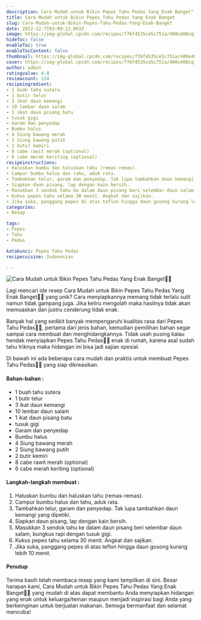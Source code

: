 ```yaml
---
description: Cara Mudah untuk Bikin Pepes Tahu Pedas Yang Enak Banget"
title: Cara Mudah untuk Bikin Pepes Tahu Pedas Yang Enak Banget
slug: Cara-Mudah-untuk-Bikin-Pepes-Tahu-Pedas-Yang-Enak-Banget
date: 2022-12-7T03:09:12.063Z
image: https://img-global.cpcdn.com/recipes/f76f4535ce5c751a/400x400cq70/photo.jpg
hideToc: false
enableToc: true
enableTocContent: false
thumbnail: https://img-global.cpcdn.com/recipes/f76f4535ce5c751a/400x400cq70/photo.jpg
cover: https://img-global.cpcdn.com/recipes/f76f4535ce5c751a/400x400cq70/photo.jpg
author: admin
ratingvalue: 4.8
reviewcount: 124
recipeingredient:
- 1 buah tahu sutera
- 1 butir telur
- 3 ikat daun kemangi
- 10 lembar daun salam
- 1 ikat daun pisang batu
- tusuk gigi
- Garam dan penyedap
- Bumbu halus
- 4 Siung bawang merah
- 2 Siung bawang putih
- 2 butir kemiri
- 8 cabe rawit merah (optional)
- 6 cabe merah keriting (optional)
recipeinstructions:
- Haluskan bumbu dan haluskan tahu (remas-remas).
- Campur bumbu halus dan tahu, aduk rata.
- Tambahkan telur, garam dan penyedap. Tak lupa tambahkan daun kemangi yang dipetiki.
- Siapkan daun pisang, lap dengan kain bersih.
- Masukkan 3 sendok tahu ke dalam daun pisang beri selembar daun salam, bungkus rapi dengan tusuk gigi.
- Kukus pepes tahu selama 30 menit. Angkat dan sajikan.
- Jika suka, panggang pepes di atas teflon hingga daun gosong kurang lebih 10 menit.
categories:
- Resep

tags:
- Pepes
- Tahu
- Pedas

katakunci: Pepes Tahu Pedas
recipecuisine: Indonesian

---
```


![Cara Mudah untuk Bikin Pepes Tahu Pedas Yang Enak Banget👩‍🍳](https://img-global.cpcdn.com/recipes/f76f4535ce5c751a/400x400cq70/photo.jpg)

Lagi mencari ide resep Cara Mudah untuk Bikin Pepes Tahu Pedas Yang Enak Banget👩‍🍳 yang unik? Cara menyiapkannya memang tidak terlalu sulit namun tidak gampang juga. Jika keliru mengolah maka hasilnya tidak akan memuaskan dan justru cenderung tidak enak.

Banyak hal yang sedikit banyak mempengaruhi kualitas rasa dari Pepes Tahu Pedas👩‍🍳, pertama dari jenis bahan, kemudian pemilihan bahan segar sampai cara membuat dan menghidangkannya. Tidak usah pusing kalau hendak menyiapkan Pepes Tahu Pedas👩‍🍳 enak di rumah, karena asal sudah tahu triknya maka hidangan ini bisa jadi sajian spesial.

Di bawah ini ada beberapa cara mudah dan praktis untuk membuat Pepes Tahu Pedas👩‍🍳 yang siap dikreasikan.

<!--inarticleads1-->

#### Bahan-bahan :

- 1 buah tahu sutera
- 1 butir telur
- 3 ikat daun kemangi
- 10 lembar daun salam
- 1 ikat daun pisang batu
- tusuk gigi
- Garam dan penyedap
- Bumbu halus
- 4 Siung bawang merah
- 2 Siung bawang putih
- 2 butir kemiri
- 8 cabe rawit merah (optional)
- 6 cabe merah keriting (optional)

<!--inarticleads2-->

#### Langkah-langkah membuat :

1. Haluskan bumbu dan haluskan tahu (remas-remas).
1. Campur bumbu halus dan tahu, aduk rata.
1. Tambahkan telur, garam dan penyedap. Tak lupa tambahkan daun kemangi yang dipetiki.
1. Siapkan daun pisang, lap dengan kain bersih.
1. Masukkan 3 sendok tahu ke dalam daun pisang beri selembar daun salam, bungkus rapi dengan tusuk gigi.
1. Kukus pepes tahu selama 30 menit. Angkat dan sajikan.
1. Jika suka, panggang pepes di atas teflon hingga daun gosong kurang lebih 10 menit.

#### Penutup

Terima kasih telah membaca resep yang kami tampilkan di sini. Besar harapan kami, Cara Mudah untuk Bikin Pepes Tahu Pedas Yang Enak Banget👩‍🍳 yang mudah di atas dapat membantu Anda menyiapkan hidangan yang enak untuk keluarga/teman maupun menjadi inspirasi bagi Anda yang berkeinginan untuk berjualan makanan. Semoga bermanfaat dan selamat mencoba!
